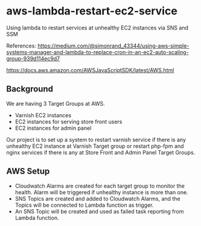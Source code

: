 # aws-lambda-restart-ec2-service
Using lambda to restart services at unhealthy EC2 instances via SNS and SSM

References:
https://medium.com/@simonrand_43344/using-aws-simple-systems-manager-and-lambda-to-replace-cron-in-an-ec2-auto-scaling-group-939d114ec9d7

https://docs.aws.amazon.com/AWSJavaScriptSDK/latest/AWS.html


## Background
We are having 3 Target Groups at AWS.
* Varnish EC2 instances
* EC2 instances for serving store front users
* EC2 instances for admin panel

Our project is to set up a system to restart varnish service if there is any unhealthy EC2 instance at Varnish Target group or restart php-fpm and nginx services if there is any at Store Front and Admin Panel Target Groups.

## AWS Setup
* Cloudwatch Alarms are created for each target group to monitor the health. Alarm will be triggered if unhealthy instance is more than one.
* SNS Topics are created and added to Cloudwatch Alarms, and the Topics will be connected to Lambda function as trigger.
* An SNS Topic will be created and used as failed task reporting from Lambda function.
